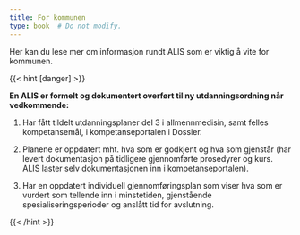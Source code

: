 ```yaml
---
title: For kommunen
type: book  # Do not modify.
---
```


Her kan du lese mer om informasjon rundt ALIS som er viktig å vite for kommunen.

{{< hint [danger] >}}

**En ALIS er formelt og dokumentert overført til ny utdanningsordning når vedkommende:**  

1. Har fått tildelt utdanningsplaner del 3 i allmennmedisin, samt felles kompetansemål, i kompetanseportalen i Dossier.

2. Planene er oppdatert mht. hva som er godkjent og hva som gjenstår (har levert dokumentasjon på tidligere gjennomførte prosedyrer og kurs. ALIS laster selv dokumentasjonen inn i kompetanseportalen).

3. Har en oppdatert individuell gjennomføringsplan som viser hva som er vurdert som tellende inn i minstetiden, gjenstående spesialiseringsperioder og anslått tid for avslutning.

{{< /hint >}}